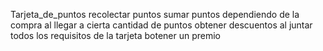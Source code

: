Tarjeta_de_puntos
recolectar puntos
sumar puntos dependiendo de la compra
al llegar a cierta cantidad de puntos obtener descuentos 
al juntar todos los requisitos de la tarjeta botener un premio
